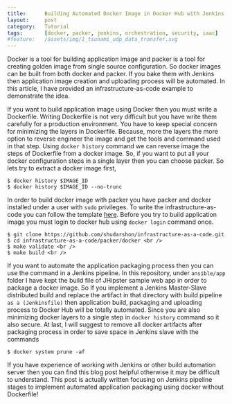 ```yaml
---
title:      Building Automated Docker Image in Docker Hub with Jenkins and Packer
layout:     post
category:   Tutorial
tags: 	    [docker, packer, jenkins, orchestration, security, iaac]
#feature:   /assets/img/1_tsunami_udp_data_transfer.svg
---
```

Docker is a tool for building application image and packer is a tool for creating golden image from single source configuration. So docker images can be built from both docker and packer. If you bake them with Jenkins then application image creation and uploading process will be automated. In this article, I have provided an infrastructure-as-code example to demonstrate the idea.

<!--more-->

If you want to build application image using Docker then you must write a Dockerfile. Writing Dockerfile is not very difficult but you have write them carefully for a production environment. You have to keep special concern for minimizing the layers in Dockerfile. Because, more the layers the more option to reverse engineer the image and get the tools and command used in that step. Using `docker history` command we can reverse image the steps of Dockerfile from a docker image. So, if you want to put all your docker configuration steps in a single layer then you can choose packer. So lets try to extract a docker image first,

```shell
$ docker history $IMAGE_ID  
$ docker history $IMAGE_ID --no-trunc
```

In order to build docker image with packer you have packer and docker installed under a user with `sudo` privileges. To write the infrastructure-as-code you can follow the template [here](https://github.com/shudarshon/infrastructure-as-a-code/tree/master/packer/docker). Before you try to build application image you must login to docker hub using `docker login` command once.

```shell
$ git clone https://github.com/shudarshon/infrastructure-as-a-code.git
$ cd infrastructure-as-a-code/packer/docker <br />
$ make validate <br />
$ make build <br />
```

If you want to automate the application packaging process then you can use the command in a Jenkins pipeline. In this repository, under `ansible/app` folder I have kept the build file of JHipster sample web app in order to package a docker image. So If you implement a Jenkins Master-Slave distributed build and replace the artifact in that directory with build pipeline `as a (Jenkinsfile)` then application build, packaging and uploading process to Docker Hub will be totally automated. Since you are also minimizing docker layers to a single step in `docker history` command so it also secure. At last, I will suggest to remove all docker artifacts after packaging process in order to save space in Jenkins slave with the commands

```shell
$ docker system prune -af
```

If you have experience of working with Jenkins or other build automation server then you can find this blog post helpful otherwise it may be difficult to understand. This post is actually written focusing on Jenkins pipeline stages to implement automated application packaging using docker without Dockerfile!
